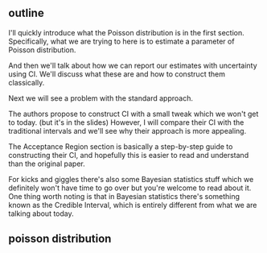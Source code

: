 
## outline

I'll quickly introduce what the Poisson distribution is in the first section.
Specifically, what we are trying to here is to estimate a parameter of Poisson distribution.

And then we'll talk about how we can report our estimates with uncertainty using CI.
We'll discuss what these are and how to construct them classically.

Next we will see a problem with the standard approach.

The authors propose to construct CI with a small tweak which we won't get to today.
(but it's in the slides)
However, I will compare their CI with the traditional intervals and we'll see why their approach is
more appealing.

The Acceptance Region section is basically a step-by-step guide to constructing their CI, 
and hopefully this is easier to read and understand than the original paper.

For kicks and giggles there's also some Bayesian statistics stuff which we definitely won't have time
to go over but you're welcome to read about it.
One thing worth noting is that in Bayesian statistics there's something known as the Credible Interval,
which is entirely different from what we are talking about today.


## poisson distribution


